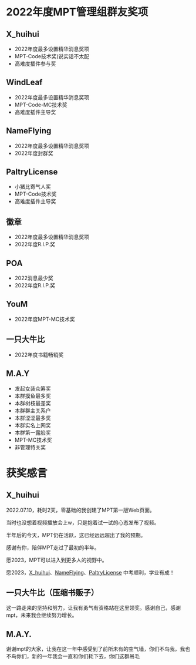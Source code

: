 # 2022年度MPT管理组群友奖项

## X_huihui
- 2022年度最多设置精华消息奖项
- MPT-Code技术奖(说实话不太配
- 高难度插件参与奖

## WindLeaf
- 2022年度最多设置精华消息奖项
- MPT-Code-MC技术奖
- 高难度插件主导奖

## NameFlying
- 2022年度最多设置精华消息奖项
- 2022年度封群奖

## PaltryLicense
- 小猪比寄气人奖
- MPT-Code技术奖
- 高难度插件主导奖

## 徽章
- 2022年度最多设置精华消息奖项
- 2022年度R.I.P.奖

## POA
- 2022消息最少奖
- 2022年度R.I.P.奖

## YouM
- 2022年度MPT-MC技术奖

## 一只大牛比
- 2022年度书籍畅销奖

## M.A.Y
- 发起女装众筹奖
- 本群摸鱼最多奖
- 本群树枝最差奖
- 本群群主关系户
- 本群涩涩最多奖
- 本群实名上网奖
- 本群第一露脸奖
- MPT-MC技术奖
- 非管理特关奖


# 获奖感言

## X_huihui

2022.07.10，耗时2天，零基础的我创建了MPT第一版Web页面。

当时也没想着视频播放会上w，只是抱着试一试的心态发布了视频。

半年后的今天，MPT仍在活跃，这已经远远超出了我的预期。

感谢有你，陪伴MPT走过了最初的半年。

愿2023，MPT可以进入到更多人的视野中。

愿2023，[X_huihui](https://github.com/xiaohuihui1022)、[NameFlying](https://github.com/NiuFuyu855)、[PaltryLicense](https://github.com/Gingmzmzx) 中考顺利，学业有成！


## 一只大牛比（压缩书贩子）
这一路走来的坚持和努力，让我有勇气有资格站在这里领奖。感谢自己，感谢mpt，未来我会继续努力增长。

## M.A.Y.
谢谢mpt的大家，让我在这一年中感受到了前所未有的空气墙，你们不鸟我，我也不鸟你们，新的一年我会一直和你们耗下去，你们这群吊毛

